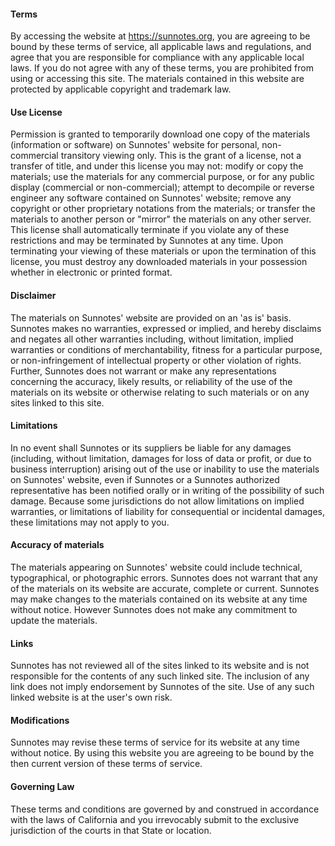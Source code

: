 #### Terms

By accessing the website at https://sunnotes.org, you are agreeing to be bound by these terms of service, all applicable laws and regulations, and agree that you are responsible for compliance with any applicable local laws. If you do not agree with any of these terms, you are prohibited from using or accessing this site. The materials contained in this website are protected by applicable copyright and trademark law.

#### Use License

Permission is granted to temporarily download one copy of the materials (information or software) on Sunnotes' website for personal, non-commercial transitory viewing only. This is the grant of a license, not a transfer of title, and under this license you may not:
modify or copy the materials;
use the materials for any commercial purpose, or for any public display (commercial or non-commercial);
attempt to decompile or reverse engineer any software contained on Sunnotes' website;
remove any copyright or other proprietary notations from the materials; or
transfer the materials to another person or "mirror" the materials on any other server.
This license shall automatically terminate if you violate any of these restrictions and may be terminated by Sunnotes at any time. Upon terminating your viewing of these materials or upon the termination of this license, you must destroy any downloaded materials in your possession whether in electronic or printed format.

#### Disclaimer

The materials on Sunnotes' website are provided on an 'as is' basis. Sunnotes makes no warranties, expressed or implied, and hereby disclaims and negates all other warranties including, without limitation, implied warranties or conditions of merchantability, fitness for a particular purpose, or non-infringement of intellectual property or other violation of rights.
Further, Sunnotes does not warrant or make any representations concerning the accuracy, likely results, or reliability of the use of the materials on its website or otherwise relating to such materials or on any sites linked to this site.

#### Limitations

In no event shall Sunnotes or its suppliers be liable for any damages (including, without limitation, damages for loss of data or profit, or due to business interruption) arising out of the use or inability to use the materials on Sunnotes' website, even if Sunnotes or a Sunnotes authorized representative has been notified orally or in writing of the possibility of such damage. Because some jurisdictions do not allow limitations on implied warranties, or limitations of liability for consequential or incidental damages, these limitations may not apply to you.

#### Accuracy of materials

The materials appearing on Sunnotes' website could include technical, typographical, or photographic errors. Sunnotes does not warrant that any of the materials on its website are accurate, complete or current. Sunnotes may make changes to the materials contained on its website at any time without notice. However Sunnotes does not make any commitment to update the materials.

#### Links

Sunnotes has not reviewed all of the sites linked to its website and is not responsible for the contents of any such linked site. The inclusion of any link does not imply endorsement by Sunnotes of the site. Use of any such linked website is at the user's own risk.

#### Modifications

Sunnotes may revise these terms of service for its website at any time without notice. By using this website you are agreeing to be bound by the then current version of these terms of service.

#### Governing Law

These terms and conditions are governed by and construed in accordance with the laws of California and you irrevocably submit to the exclusive jurisdiction of the courts in that State or location.
